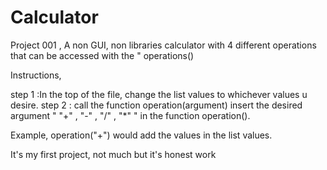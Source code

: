 # Calculator
Project 001 , A non GUI, non libraries calculator with 4 different operations that can be accessed with the " operations()


Instructions, 

step 1 :In the top of the file, change the list values to whichever values u desire.
step 2 : call the function operation(argument)
  insert the desired argument " "+" , "-" , "/" , "*" " in the function operation().

Example, operation("+") would add the values in the list values.

It's my first project, not much but it's honest work
